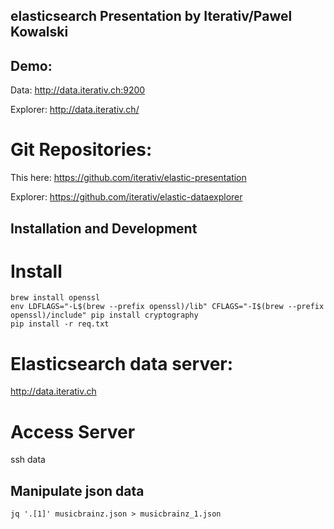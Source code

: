 ## elasticsearch Presentation by Iterativ/Pawel Kowalski

## Demo:

Data: http://data.iterativ.ch:9200

Explorer: http://data.iterativ.ch/

# Git Repositories:

This here: https://github.com/iterativ/elastic-presentation

Explorer: https://github.com/iterativ/elastic-dataexplorer


## Installation and Development

# Install

```
brew install openssl
env LDFLAGS="-L$(brew --prefix openssl)/lib" CFLAGS="-I$(brew --prefix openssl)/include" pip install cryptography
pip install -r req.txt
```

# Elasticsearch data server:
http://data.iterativ.ch

# Access Server
ssh data

## Manipulate json data

```
jq '.[1]' musicbrainz.json > musicbrainz_1.json
```